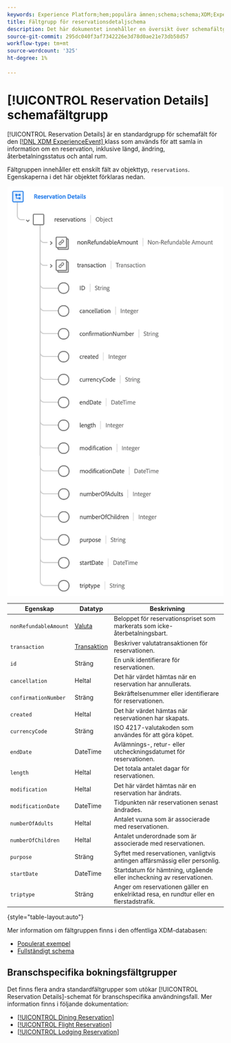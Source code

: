 ```yaml
---
keywords: Experience Platform;hem;populära ämnen;schema;schema;XDM;ExperienceEvent;fields;schemas;Schema design;field group;field group;reservation;reservation details;
title: Fältgrupp för reservationsdetaljschema
description: Det här dokumentet innehåller en översikt över schemafältgruppen Reservationsdetaljer.
source-git-commit: 295dc040f3af7342226e3d78d0ae21e73db58d57
workflow-type: tm+mt
source-wordcount: '325'
ht-degree: 1%

---
```



# [!UICONTROL Reservation Details] schemafältgrupp

[!UICONTROL Reservation Details] är en standardgrupp för schemafält för den  [[!DNL XDM ExperienceEvent] ](../../classes/experienceevent.md) klass som används för att samla in information om en reservation, inklusive längd, ändring, återbetalningsstatus och antal rum.

Fältgruppen innehåller ett enskilt fält av objekttyp, `reservations`. Egenskaperna i det här objektet förklaras nedan.

![Struktur för reservationsinformation](../../images/field-groups/reservation-details.png)

| Egenskap | Datatyp | Beskrivning |
| --- | --- | --- |
| `nonRefundableAmount` | [Valuta](../../data-types/currency.md) | Beloppet för reservationspriset som markerats som icke-återbetalningsbart. |
| `transaction` | [Transaktion](../../data-types/transaction.md) | Beskriver valutatransaktionen för reservationen. |
| `id` | Sträng | En unik identifierare för reservationen. |
| `cancellation` | Heltal | Det här värdet hämtas när en reservation har annullerats. |
| `confirmationNumber` | Sträng | Bekräftelsenummer eller identifierare för reservationen. |
| `created` | Heltal | Det här värdet hämtas när reservationen har skapats. |
| `currencyCode` | Sträng | ISO 4217-valutakoden som användes för att göra köpet. |
| `endDate` | DateTime | Avlämnings-, retur- eller utcheckningsdatumet för reservationen. |
| `length` | Heltal | Det totala antalet dagar för reservationen. |
| `modification` | Heltal | Det här värdet hämtas när en reservation har ändrats. |
| `modificationDate` | DateTime | Tidpunkten när reservationen senast ändrades. |
| `numberOfAdults` | Heltal | Antalet vuxna som är associerade med reservationen. |
| `numberOfChildren` | Heltal | Antalet underordnade som är associerade med reservationen. |
| `purpose` | Sträng | Syftet med reservationen, vanligtvis antingen affärsmässig eller personlig. |
| `startDate` | DateTime | Startdatum för hämtning, utgående eller incheckning av reservationen. |
| `triptype` | Sträng | Anger om reservationen gäller en enkelriktad resa, en rundtur eller en flerstadstrafik. |

{style=&quot;table-layout:auto&quot;}

Mer information om fältgruppen finns i den offentliga XDM-databasen:

* [Populerat exempel](https://github.com/adobe/xdm/blob/master/components/fieldgroups/experience-event/industry-verticals/experienceevent-reservation-details.example.1.json)
* [Fullständigt schema](https://github.com/adobe/xdm/blob/master/components/fieldgroups/experience-event/industry-verticals/experienceevent-reservation-details.schema.json)

## Branschspecifika bokningsfältgrupper

Det finns flera andra standardfältgrupper som utökar [!UICONTROL Reservation Details]-schemat för branschspecifika användningsfall. Mer information finns i följande dokumentation:

* [[!UICONTROL Dining Reservation]](./dining-reservation.md)
* [[!UICONTROL Flight Reservation]](./flight-reservation.md)
* [[!UICONTROL Lodging Reservation]](./lodging-reservation.md)
